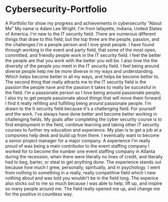 # Cybersecurity-Portfolio
A Portfolio for show my progress and achievements in cybersecurity
"About Me"
My name is Adam Lee Wright. 
I'm from lafayette, Indiana, United States of America.
I'm new to the IT security field. There are numerous different things that draw to this field, but the top three are the people, passion, and the challenges.I'm a people person and I love great people. I have found through working in the event and party field, that some of the most open, committed, and friendly people work in the IT security field. I feel the better the people are that you work with the better you will be. I also love the the diversity of the people you meet in the IT security field. I feel being around diverse people help me be more diverse in my ways and understanding. Which helps become better in all my ways, and helps be become better to. The second thing that really attracts me to the IT security field is the passion the people have and the passion it takes to really be succesful in the field. I'm a passionate person so I love being around passionate people, I also try to get people passionate about things that will move them forward. I find it really refilling and fulfilling being around passionate people. I'm drawn to the It security field because it's a challenging field. For yourself and the work. I've always have done better and become better working in challenging fields.
My goals after completing the cyber security course is to find employment in the field, continue learning and taking other IT security courses to further my education and experience. My plan is to get a job at a componies help desk and build up from there. I eventually want to become a senior project manager for a major company.
A experience I'm really proud of was being a main contributor to the event staffing company I worked for to become the number one event staffing company in Atlanta during the recession, when there were literally no lines of credit, and literally had to beg, barter, or steal to get anything done. The experience stands out because how much I grew, personally, spiritually, and in psychology. I went from nothing to something in a really, really competitive field which I new nothing about and was told you wouldn't be in the field long. The experice also sticks out to me so much because I was able to help, lift up, and inspire so many people around me. The field really opened me up, and change me for the positive in countless way.
